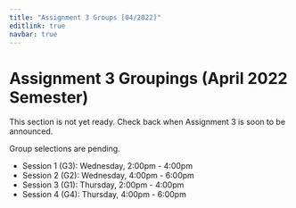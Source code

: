 ```yaml
---
title: "Assignment 3 Groups [04/2022]"
editlink: true
navbar: true
---
```


# Assignment 3 Groupings (April 2022 Semester)

This section is not yet ready. Check back when Assignment 3 is soon to be announced.

Group selections are pending.

- Session 1 (G3): Wednesday, 2:00pm - 4:00pm
- Session 2 (G2): Wednesday, 4:00pm - 6:00pm
- Session 3 (G1): Thursday, 2:00pm - 4:00pm
- Session 4 (G4): Thursday, 4:00pm - 6:00pm

<!--
All group listings are final.

## Group 1

|  #  | Member Name                       | Session |
| :-: | --------------------------------- | :-----: |
|  1  | **CHEA WEN JUN** _(Group Leader)_ |    2    |
|  2  | ENG EE SHEN                       |    2    |
|  3  | LEE PEI JUN                       |    2    |
|  4  | YONG HUI CHENG                    |    1    |

## Group 2

|  #  | Member Name                              | Session |
| :-: | ---------------------------------------- | :-----: |
|  1  | **ELEASA BEH WEI SHEN** _(Group Leader)_ |    1    |
|  2  | EDRIC BOON CHIN HOW                      |    1    |
|  3  | MARWAN SHIHAB                            |    2    |
|  4  | TAN JUN LIANG                            |    2    |
|  5  | WONG PEI MING                            |    1    |

## Group 3

|  #  | Member Name                               | Session |
| :-: | ----------------------------------------- | :-----: |
|  1  | **SAILENDRAN NESAKUMAR** _(Group Leader)_ |    1    |
|  2  | ABDUL RAHMAN AWADH MASOUD                 |    2    |
|  3  | DARREL FERDINAND PINGKARDI                |    2    |
|  4  | ZAIREEN ADEENA BT ZUHARMAN                |    1    |

## Group 4

|  #  | Member Name                              | Session |
| :-: | ---------------------------------------- | :-----: |
|  1  | **CHRISTOPHER LIUWELL** _(Group Leader)_ |    2    |
|  2  | RIZKI QAMARI                             |    1    |
|  3  | TONG JIAN WEN                            |    2    |
|  4  | WOO KAI SUAN                             |    2    |

## Group 5

|  #  | Member Name                           | Session |
| :-: | ------------------------------------- | :-----: |
|  1  | **NATHANIEL ROSHAN** _(Group Leader)_ |    1    |
|  2  | AMAN MAHMUD B AMER MAHMUD             |    1    |
|  3  | DESHNI D/O ESWARAN                    |    1    |
|  4  | RISHYAL RICHARD GOMEZ                 |    1    |

## Group 6

|  #  | Member Name                     | Session |
| :-: | ------------------------------- | :-----: |
|  1  | **NG YI HUAN** _(Group Leader)_ |    2    |
|  2  | ETHAN KOK HUAN SHING            |    2    |
|  3  | SANIAT AHMED                    |    2    |
|  4  | SAZID ISLAM                     |    2    |

## Group 7

|  #  | Member Name                                 | Session |
| :-: | ------------------------------------------- | :-----: |
|  1  | **KAYANA RABBANI ELMAADI** _(Group Leader)_ |    1    |
|  2  | AIRIEL AMSYAR B AHMAD BASRI                 |    1    |
|  3  | RACHEL CHIT TZE EN                          |    1    |
|  4  | WONG LI QI                                  |    1    |

## Group 8

|  #  | Member Name                                 | Session |
| :-: | ------------------------------------------- | :-----: |
|  1  | **ROHEENDER SINGH SAHOTA** _(Group Leader)_ |    1    |
|  2  | ISAAC WONG KEN RHEE                         |    1    |
|  3  | KAVENESAN S/O CHANDRA KUMAR                 |    1    |
|  4  | SAI MUUGUNTHAN S/O RAVINDRAN                |    1    |

## Group 9

|  #  | Member Name                      | Session |
| :-: | -------------------------------- | :-----: |
|  1  | **TEH AIK JIN** _(Group Leader)_ |    2    |
|  2  | HRISHIKESHH S/O RAMARAU          |    2    |
|  3  | JOSHUA LING KOOI FENG            |    1    |
|  4  | TIA'A FAANG DER                  |    2    |

## Group 10

|  #  | Member Name                             | Session |
| :-: | --------------------------------------- | :-----: |
|  1  | **ADAM ALEXEY ZILBER** _(Group Leader)_ |    2    |
|  2  | CHEN CHIN MING                          |    1    |
|  3  | LIM YONG LEONG                          |    1    |
|  4  | RAHIK IBNY AMAN                         |    2    |
-->
